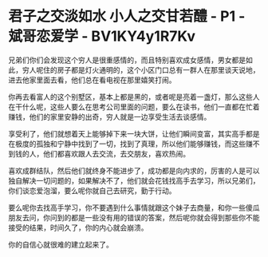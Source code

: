 # 君子之交淡如水 小人之交甘若醴 - P1 - 斌哥恋爱学 - BV1KY4y1R7Kv

兄弟们你们会发现这个穷人是很重感情的，而且特别喜欢成女感情，男女都是如此，穷人呢住的房子都是灯火通明的，这个小区门口总有一群人在那里谈天说地，进去他家里面去看，他们总在看电视在那里嬉笑打闹。

你再去看富人的这个别墅区，基本上都是黑的，或者呢是亮着一盏灯，那么这些人在干什么呢，这些人要么在思考公司里面的问题，要么在读书，他们一直都在忙着赚钱，他们的家里安静的出奇，穷人就是一边享受生活去谈感情。

享受利了，他们就想着天上能够掉下来一块大饼，让他们瞬间变富，其实高手都是在极度的孤独和宁静中找到了一切，找到了真理，所以他们能够赚钱，而这些赚不到钱的人，他们都喜欢跟人去交流，去交朋友，喜欢热闹。

喜欢成群结队，然后他们就终身不能进步了，成功都是向内求的，厉害的人是可以独自解决一切问题的，如果解决不了，他们就会花钱找高手去学习，所以兄弟们，你们谈恋爱泡溜，要么呢你就自己去研究，勤于行动。

要么呢你去找高手学习，你不要遇到什么事情就跟这个妹子去商量，和你一些傻瓜朋友去问，你问到的都是一些没有用的错误的答案，然后呢你就会得到那些你不能接受的结果，时间久了，你的内心就会崩溃。

你的自信心就很难的建立起来了。